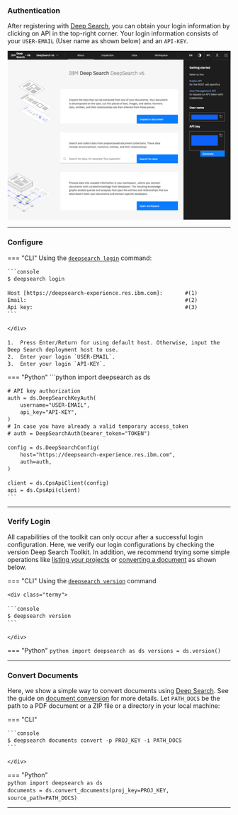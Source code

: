 ### Authentication

After registering with [Deep Search](https://ds4sd.github.io/), you can obtain your login information by clicking on API in the top-right corner. Your login information consists of your `USER-EMAIL` (User name as shown below) and an `API-KEY`.

![Deep Search Authentication Info](../images/deepsearch-auth-info.png)


---
### Configure

=== "CLI"
    Using the [`deepsearch login`](../cli-reference.md#login) command:
    <div class="termy">

    ```console
    $ deepsearch login

    Host [https://deepsearch-experience.res.ibm.com]:       #(1)
    Email:                                                  #(2)
    Api key:                                                #(3)
    ```

    </div>

    1.  Press Enter/Return for using default host. Otherwise, input the Deep Search deployment host to use.
    2.  Enter your login `USER-EMAIL`.
    3.  Enter your login `API-KEY`.


=== "Python"
    ```python
    import deepsearch as ds

    # API key authorization
    auth = ds.DeepSearchKeyAuth(
        username="USER-EMAIL",
        api_key="API-KEY",
    )
    # In case you have already a valid temporary access_token
    # auth = DeepSearchAuth(bearer_token="TOKEN")

    config = ds.DeepSearchConfig(
        host="https://deepsearch-experience.res.ibm.com",
        auth=auth,
    )

    client = ds.CpsApiClient(config)
    api = ds.CpsApi(client)
    ```

---

### Verify Login

All capabilities of the toolkit can only occur after a successful login configuration. Here, we verify our login configurations by checking the version Deep Search Toolkit. In addition, we recommend trying some simple operations like [listing your projects](../guide/projects.md#listprojects) or [converting a document](../guide/convert_doc.md) as shown below.

=== "CLI"
    Using the [`deepsearch version`](../cli-reference.md#version) command

    <div class="termy">

    ```console
    $ deepsearch version
    ```

    </div>


=== "Python"
    ```python
    import deepsearch as ds
    versions = ds.version()
    ```

---

### Convert Documents

Here, we show a simple way to convert documents using [Deep Search](https://ds4sd.github.io/). See the guide on [document conversion](../guide/convert_doc.md) for more details. Let `PATH_DOCS` be the path to a PDF document or a ZIP file or a directory in your local machine:

=== "CLI"
    <div class="termy">

    ```console
    $ deepsearch documents convert -p PROJ_KEY -i PATH_DOCS
    ```

    </div>

=== "Python"       
    ```python
    import deepsearch as ds                                         
    documents = ds.convert_documents(proj_key=PROJ_KEY, source_path=PATH_DOCS)
    ```

--- 